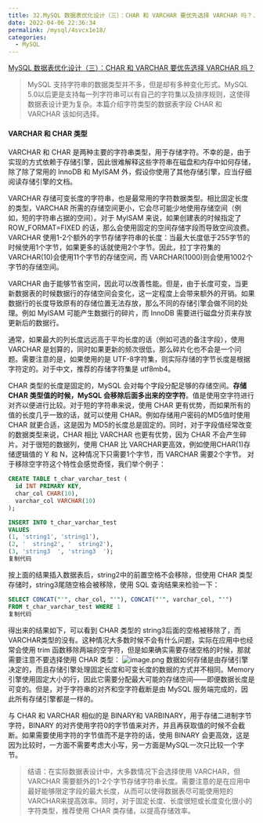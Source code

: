 ```yaml
---
title: 32.MySQL 数据表优化设计（三）：CHAR 和 VARCHAR 要优先选择 VARCHAR 吗？.md
date: 2022-04-06 22:36:34
permalink: /mysql/4svcx1e18/
categories:
  - MySQL
---
```


[MySQL 数据表优化设计（三）：CHAR 和 VARCHAR 要优先选择 VARCHAR 吗？](https://juejin.cn/post/6967874434665283591)

> MySQL 支持字符串的数据类型并不多，但是却有多种变化形式。MySQL 5.0以后更是支持每一列字符串可以有自己的字符集以及排序规则，这使得数据表设计更为复杂。本篇介绍字符类型的数据表字段 CHAR 和 VARCHAR 该如何选择。

#### VARCHAR 和 CHAR 类型

VARCHAR 和 CHAR 是两种主要的字符串类型，用于存储字符。不幸的是，由于实现的方式依赖于存储引擎，因此很难解释这些字符串在磁盘和内存中如何存储，除了除了常用的 InnoDB 和 MyISAM 外，假设你使用了其他存储引擎，应当仔细阅读存储引擎的文档。 

VARCHAR 存储可变长度的字符串，也是最常用的字符数据类型。相比固定长度的类型，VARCHAR 所需的存储空间更小，它会尽可能少地使用存储空间（例如，短的字符串占据的空间）。对于 MyISAM 来说，如果创建表的时候指定了 ROW_FORMAT=FIXED 的话，那么会使用固定的空间存储字段而导致空间浪费。VARCHAR 使用1-2个额外的字节存储字符串的长度：当最大长度低于255字节的时候使用1个字节，如果更多的话就使用2个字节。因此，拉丁字符集的 VARCHAR(10)会使用11个字节的存储空间，而 VARCHAR(1000)则会使用1002个字节的存储空间。 

VARCHAR 由于能够节省空间，因此可以改善性能。但是，由于长度可变，当更新数据表的时候数据行的存储空间会变化，这一定程度上会带来额外的开销。如果数据行的长度导致原有的存储位置无法存放，那么不同的存储引擎会做不同的处理。例如 MyISAM 可能产生数据行的碎片，而 InnoDB 需要进行磁盘分页来存放更新后的数据行。 

通常，如果最大的列长度远远高于平均长度的话（例如可选的备注字段），使用 VARCHAR 是划算的，同时如果更新的频次很低，那么碎片化也不会是一个问题。需要注意的是，如果使用的是 UTF-8字符集，则实际存储的字节长度是根据字符定的。对于中文，推荐的存储字符集是 utf8mb4。 

CHAR 类型的长度是固定的，MySQL 会对每个字段分配足够的存储空间。**存储CHAR 类型值的时候，MySQL 会移除后面多出来的空字符**。值是使用空字符进行对齐以便进行比较。对于短的字符串来说，使用 CHAR 更有优势，而如果所有的值的长度几乎一致的话，就可以使用 CHAR。例如存储用户密码的MD5值时使用 CHAR 就更合适，这是因为 MD5的长度总是固定的。同时，对于字段值经常改变的数据类型来说，CHAR 相比 VARCHAR 也更有优势，因为 CHAR 不会产生碎片。对于很短的数据列，使用 CHAR 比 VARCHAR更高效，例如使用CHAR(1)存储逻辑值的 Y 和 N，这种情况下只需要1个字节，而 VARCHAR 需要2个字节。 对于移除空字符这个特性会感觉奇怪，我们举个例子：

```sql
CREATE TABLE t_char_varchar_test (
  id INT PRIMARY KEY,
  char_col CHAR(10),
  varchar_col VARCHAR(10)
);

INSERT INTO t_char_varchar_test 
VALUES 
(1, 'string1', 'string1'),
(2, '  string2', '  string2'),
(3, 'string3  ', 'string3  ');
复制代码
```

按上面的结果插入数据表后，string2中的前置空格不会移除，但使用 CHAR 类型存储时，string3尾随空格会被移除，使用 SQL 查询结果来检验一下：

```sql
SELECT CONCAT("'", char_col, "'"), CONCAT("'", varchar_col, "'") 
FROM t_char_varchar_test WHERE 1
复制代码
```

得出来的结果如下，可以看到 CHAR 类型的 string3后面的空格被移除了，而 VARCHAR类型的没有。这种情况大多数时候不会有什么问题，实际在应用中也经常会使用 trim 函数移除两端的空字符，但是如果确实需要存储空格的时候，那就需要注意不要选择使用 CHAR 类型： ![image.png](https://p3-juejin.byteimg.com/tos-cn-i-k3u1fbpfcp/8087906491f746c8b6b782c00fd2ff4e~tplv-k3u1fbpfcp-zoom-1.image) 数据如何存储是由存储引擎决定的，而且存储引擎处理固定长度和可变长度的数据的方式并不相同。Memory 引擎使用固定大小的行，因此它需要分配最大可能的存储空间——即便数据长度是可变的。但是，对于字符串的对齐和空字符截断是由 MySQL 服务端完成的，因此所有存储引擎都是一样的。 

与 CHAR 和 VARCHAR 相似的是 BINARY和 VARBINARY，用于存储二进制字节字符，BINARY 的对齐使用字符0的字节值来对齐，并且再获取值的时候不会截断。如果需要使用字符的字节值而不是字符的话，使用 BINARY 会更高效，这是因为比较时，一方面不需要考虑大小写，另一方面是MySQL一次只比较一个字节。 

> 结语：在实际数据表设计中，大多数情况下会选择使用 VARCHAR，但 VARCHAR 需要额外的1-2个字节存储字符串长度。需要注意的是在应用中最好能够限定字段的最大长度，从而可以使得数据表尽可能使用短的 VARCHAR来提高效率。同时，对于固定长度、长度很短或长度变化很小的字符类型，推荐使用 CHAR 类存储，以提高存储效率。